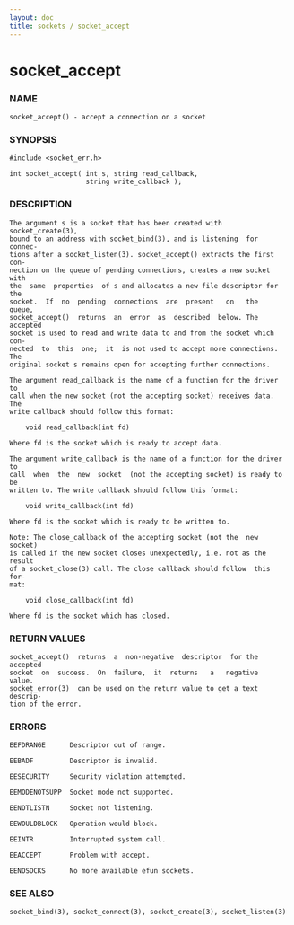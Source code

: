 ```yaml
---
layout: doc
title: sockets / socket_accept
---
```

# socket_accept

### NAME

    socket_accept() - accept a connection on a socket

### SYNOPSIS

    #include <socket_err.h>

    int socket_accept( int s, string read_callback,
                       string write_callback );

### DESCRIPTION

    The argument s is a socket that has been created with socket_create(3),
    bound to an address with socket_bind(3), and is listening  for  connec‐
    tions after a socket_listen(3). socket_accept() extracts the first con‐
    nection on the queue of pending connections, creates a new socket  with
    the  same  properties  of s and allocates a new file descriptor for the
    socket.  If  no  pending  connections  are  present   on   the   queue,
    socket_accept()  returns  an  error  as  described  below. The accepted
    socket is used to read and write data to and from the socket which con‐
    nected  to  this  one;  it  is not used to accept more connections. The
    original socket s remains open for accepting further connections.

    The argument read_callback is the name of a function for the driver  to
    call when the new socket (not the accepting socket) receives data.  The
    write callback should follow this format:

        void read_callback(int fd)

    Where fd is the socket which is ready to accept data.

    The argument write_callback is the name of a function for the driver to
    call  when  the  new  socket  (not the accepting socket) is ready to be
    written to. The write callback should follow this format:

        void write_callback(int fd)

    Where fd is the socket which is ready to be written to.

    Note: The close_callback of the accepting socket (not the  new  socket)
    is called if the new socket closes unexpectedly, i.e. not as the result
    of a socket_close(3) call. The close callback should follow  this  for‐
    mat:

        void close_callback(int fd)

    Where fd is the socket which has closed.

### RETURN VALUES

    socket_accept()  returns  a  non-negative  descriptor  for the accepted
    socket  on  success.  On  failure,  it  returns   a   negative   value.
    socket_error(3)  can be used on the return value to get a text descrip‐
    tion of the error.

### ERRORS

    EEFDRANGE      Descriptor out of range.

    EEBADF         Descriptor is invalid.

    EESECURITY     Security violation attempted.

    EEMODENOTSUPP  Socket mode not supported.

    EENOTLISTN     Socket not listening.

    EEWOULDBLOCK   Operation would block.

    EEINTR         Interrupted system call.

    EEACCEPT       Problem with accept.

    EENOSOCKS      No more available efun sockets.

### SEE ALSO

    socket_bind(3), socket_connect(3), socket_create(3), socket_listen(3)

